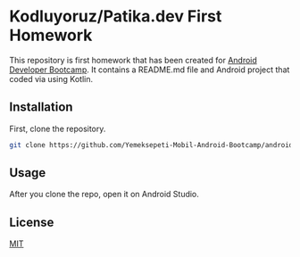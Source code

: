 # Kodluyoruz/Patika.dev First Homework

This repository is first homework that has been created for [Android Developer Bootcamp](https://www.patika.dev/bootcamp). It contains a README.md file and Android project that coded via using Kotlin.

## Installation

First, clone the repository.

```bash
git clone https://github.com/Yemeksepeti-Mobil-Android-Bootcamp/android-views-remidosol.git
```

## Usage

After you clone the repo, open it on Android Studio.

## License
[MIT](https://choosealicense.com/licenses/mit/)
